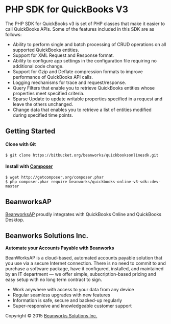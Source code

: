 # PHP SDK for QuickBooks V3

The PHP SDK for QuickBooks v3 is set of PHP classes that make it easier to call QuickBooks APIs.  Some of the features included in this SDK are as follows:

- Ability to perform single and batch processing of CRUD operations on all supported QuickBooks entities.
- Support for XML Request and Response format.
- Ability to configure app settings in the configuration file requiring no additional code change.
- Support for Gzip and Deflate compression formats to improve performance of QuickBooks API calls.
- Logging mechanisms for trace and request/response.
- Query Filters that enable you to retrieve QuickBooks entities whose properties meet specified criteria.
- Sparse Update to update writable properties specified in a request and leave the others unchanged.
- Change data that enables you to retrieve a list of entities modified during specified time points.

## Getting Started

#### Clone with Git

    $ git clone https://bitbucket.org/beanworks/quickbooksonlinesdk.git

#### Install with [Composer](https://getcomposer.org/)

    $ wget http://getcomposer.org/composer.phar
    $ php composer.phar require beanworks/quickbooks-online-v3-sdk::dev-master

## BeanworksAP

[BeanworksAP](https://beanworks.com) proudly integrates with QuickBooks Online and QuickBooks Desktop.

## Beanworks Solutions Inc.

**Automate your Accounts Payable with Beanworks**

BeanWorksAP is a cloud-based, automated accounts payable solution that you use via a secure Internet connection. There is no need to commit to and purchase a software package, have it configured, installed, and maintained by an IT department — we offer simple, subscription-based pricing and easy setup with no long term contract to sign.

- Work anywhere with access to your data from any device
- Regular seamless upgrades with new features
- Information is safe, secure and backed-up regularly
- Super-responsive and knowledgeable customer support 

Copyright &copy; 2015 [Beanworks Solutions Inc.](https://beanworks.com/)
